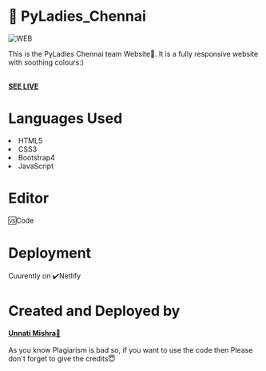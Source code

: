 



# 📍 PyLadies_Chennai

<img src="https://i.ibb.co/gM0p2sy/WEB.png" alt="WEB" border="0">

This is the PyLadies Chennai team Website📱. It is a fully responsive website with soothing colours:)

<br>
<b><a href="https://pyladies-chennai.netlify.app/">SEE LIVE</a></b>


<h1>Languages Used</h1>
<li>HTML5</li>
<li>CSS3</li>
<li>Bootstrap4</li>
<li>JavaScript</li>


<h1>Editor</h1>
🆚Code

<h1>Deployment</h1>
	Cuurently on ✔️Netlify

<h1>Created and Deployed by</h1>
 <a href="https://linktr.ee/Ping_Unnati"> <b>Unnati Mishra🙎</b></a>
  <br><br>
  As you know Plagiarism is bad so, if you want to use the code then Please don't forget to give the credits😇
  


